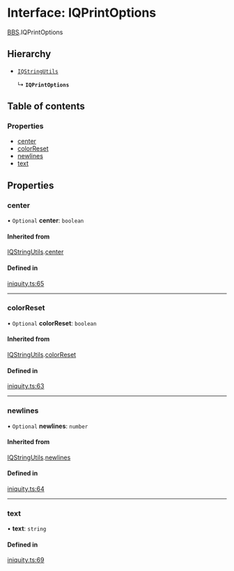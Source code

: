 # Interface: IQPrintOptions

[BBS](../modules/BBS.md).IQPrintOptions

## Hierarchy

- [`IQStringUtils`](BBS.IQStringUtils.md)

  ↳ **`IQPrintOptions`**

## Table of contents

### Properties

- [center](BBS.IQPrintOptions.md#center)
- [colorReset](BBS.IQPrintOptions.md#colorreset)
- [newlines](BBS.IQPrintOptions.md#newlines)
- [text](BBS.IQPrintOptions.md#text)

## Properties

### center

• `Optional` **center**: `boolean`

#### Inherited from

[IQStringUtils](BBS.IQStringUtils.md).[center](BBS.IQStringUtils.md#center)

#### Defined in

[iniquity.ts:65](https://github.com/iniquitybbs/iniquity/blob/fe27628/packages/core/src/iniquity.ts#L65)

___

### colorReset

• `Optional` **colorReset**: `boolean`

#### Inherited from

[IQStringUtils](BBS.IQStringUtils.md).[colorReset](BBS.IQStringUtils.md#colorreset)

#### Defined in

[iniquity.ts:63](https://github.com/iniquitybbs/iniquity/blob/fe27628/packages/core/src/iniquity.ts#L63)

___

### newlines

• `Optional` **newlines**: `number`

#### Inherited from

[IQStringUtils](BBS.IQStringUtils.md).[newlines](BBS.IQStringUtils.md#newlines)

#### Defined in

[iniquity.ts:64](https://github.com/iniquitybbs/iniquity/blob/fe27628/packages/core/src/iniquity.ts#L64)

___

### text

• **text**: `string`

#### Defined in

[iniquity.ts:69](https://github.com/iniquitybbs/iniquity/blob/fe27628/packages/core/src/iniquity.ts#L69)
